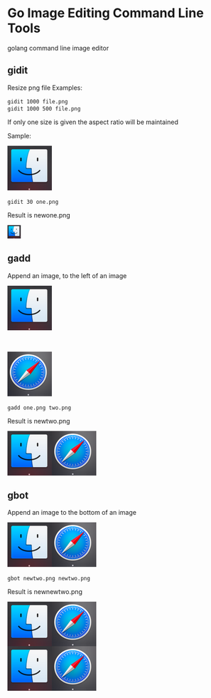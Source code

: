 # Go Image Editing Command Line Tools
golang command line image editor

## gidit
Resize png file
Examples:
```
gidit 1000 file.png
gidit 1000 500 file.png
```
If only one size is given the aspect ratio will be maintained

Sample:

![one](one.png)

```
gidit 30 one.png
```

Result is newone.png

![newone](newone.png)


## gadd
Append an image, to the left of an image


![one](one.png)


<br />


![two](two.png)



```
gadd one.png two.png
```
Result is newtwo.png 


![newtwo](newtwo.png)

## gbot
Append an image to the bottom of an image

![newtwo](newtwo.png)

```
gbot newtwo.png newtwo.png
```

Result is newnewtwo.png

![newnewtwo](newnewtwo.png)



